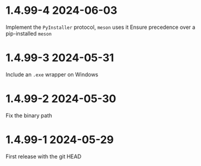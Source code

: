 # 1.4.99-4 2024-06-03
  Implement the `PyInstaller` protocol, `meson` uses it
  Ensure precedence over a pip-installed `meson`

# 1.4.99-3 2024-05-31
  Include an `.exe` wrapper on Windows

# 1.4.99-2 2024-05-30
  Fix the binary path

# 1.4.99-1 2024-05-29
  First release with the git HEAD
